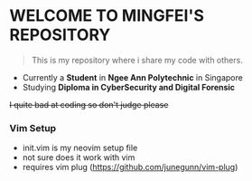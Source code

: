 # WELCOME TO MINGFEI'S REPOSITORY

> This is my repository where i share my code with others.

- Currently a **Student** in **Ngee Ann Polytechnic** in Singapore
- Studying **Diploma in CyberSecurity and Digital Forensic**

~~I quite bad at coding so don't judge please~~

### Vim Setup
- init.vim is my neovim setup file
- not sure does it work with vim
- requires vim plug (https://github.com/junegunn/vim-plug)
